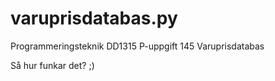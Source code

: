 # varuprisdatabas.py

Programmeringsteknik DD1315 P-uppgift 145 Varuprisdatabas

Så hur funkar det? ;)
